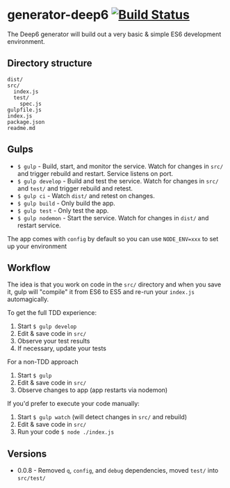 # generator-deep6 [![Build Status](https://secure.travis-ci.org/ben-bradley/generator-deep6.png?branch=master)](https://travis-ci.org/ben-bradley/generator-deep6)

The Deep6 generator will build out a very basic & simple ES6 development environment.

## Directory structure

```
dist/
src/
  index.js
  test/
    spec.js
gulpfile.js
index.js
package.json
readme.md
```

## Gulps

- `$ gulp` - Build, start, and monitor the service. Watch for changes in `src/` and trigger rebuild and restart. Service listens on port.
- `$ gulp develop` - Build and test the service. Watch for changes in `src/` and `test/` and trigger rebuild and retest.
- `$ gulp ci` - Watch `dist/` and retest on changes.
- `$ gulp build` - Only build the app.
- `$ gulp test` - Only test the app.
- `$ gulp nodemon` - Start the service. Watch for changes in `dist/` and restart service.

The app comes with `config` by default so you can use `NODE_ENV=xxx` to set up your environment

## Workflow

The idea is that you work on code in the `src/` directory and when you save it, gulp will "compile" it from ES6 to ES5 and re-run your `index.js` automagically.

To get the full TDD experience:

1. Start `$ gulp develop`
2. Edit & save code in `src/`
3. Observe your test results
4. If necessary, update your tests

For a non-TDD approach

1. Start `$ gulp`
2. Edit & save code in `src/`
3. Observe changes to app (app restarts via nodemon)

If you'd prefer to execute your code manually:

1. Start `$ gulp watch` (will detect changes in `src/` and rebuild)
2. Edit & save code in `src/`
3. Run your code `$ node ./index.js`

## Versions

- 0.0.8 - Removed `q`, `config`, and `debug` dependencies, moved `test/` into `src/test/`
